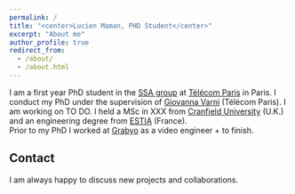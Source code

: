 ```yaml
---
permalink: /
title: "<center>Lucien Maman, PHD Student</center>"
excerpt: "About me"
author_profile: true
redirect_from: 
  - /about/
  - /about.html
---
```


I am a first year PhD student in the <a href="http://www.tsi.telecom-paristech.fr/ssa/" target="_blank">SSA group</a> at <a href="https://www.telecom-paris.fr/" target="_blank">Télécom Paris</a> in Paris.
I conduct my PhD under the supervision of <a href="https://sites.google.com/site/gvarnisite/home" target="_blank">Giovanna Varni</a> (Télécom Paris). I am working on TO DO. I held a MSc in XXX from <a href="https://www.cranfield.ac.uk/" target="_blank">Cranfield University</a> (U.K.) and an engineering degree from <a href="https://www.estia.fr/" target="_blank">ESTIA</a> (France). <br>
Prior to my PhD I worked at <a href="https://about.grabyo.com/" target="_blank">Grabyo</a> as a video engineer + to finish.


Contact
------
I am always happy to discuss new projects and collaborations.

